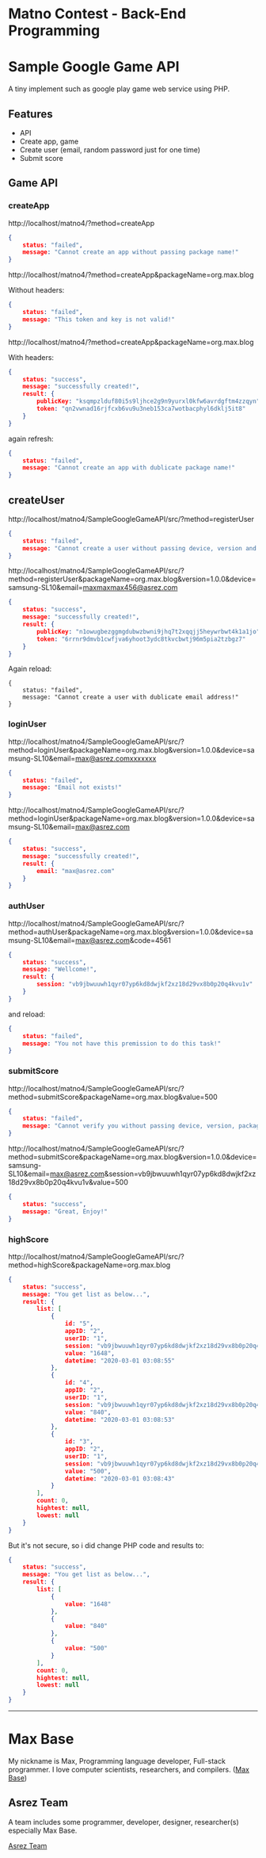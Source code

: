 # Matno Contest - Back-End Programming

# Sample Google Game API

A tiny implement such as google play game web service using PHP.

## Features

- API
- Create app, game
- Create user (email, random password just for one time)
- Submit score

## Game API

### createApp

http://localhost/matno4/?method=createApp
```json
{
	status: "failed",
	message: "Cannot create an app without passing package name!"
}
```

http://localhost/matno4/?method=createApp&packageName=org.max.blog

Without headers:

```json
{
	status: "failed",
	message: "This token and key is not valid!"
}
```

http://localhost/matno4/?method=createApp&packageName=org.max.blog

With headers:


```json
{
	status: "success",
	message: "successfully created!",
	result: {
		publicKey: "ksqmpzlduf80i5s9ljhce2g9n9yurxl0kfw6avrdgftm4zzqyn",
		token: "qn2vwnad16rjfcxb6vu9u3neb153ca7wotbacphyl6dklj5it8"
	}
}
```

again refresh:

```json
{
	status: "failed",
	message: "Cannot create an app with dublicate package name!"
}
```


## createUser

http://localhost/matno4/SampleGoogleGameAPI/src/?method=registerUser

```json
{
	status: "failed",
	message: "Cannot create a user without passing device, version and packageName!"
}
```

http://localhost/matno4/SampleGoogleGameAPI/src/?method=registerUser&packageName=org.max.blog&version=1.0.0&device=samsung-SL10&email=maxmaxmax456@asrez.com

```json
{
	status: "success",
	message: "successfully created!",
	result: {
		publicKey: "n1owugbezggmgdubwzbwni9jhq7t2xqqjj5heywrbwt4k1a1jo",
		token: "6rrnr9dmvb1cwfjva6yhoot3ydc8tkvcbwtj96m5pia2tzbgz7"
	}
}
```

Again reload:

```
{
	status: "failed",
	message: "Cannot create a user with dublicate email address!"
}
```

### loginUser

http://localhost/matno4/SampleGoogleGameAPI/src/?method=loginUser&packageName=org.max.blog&version=1.0.0&device=samsung-SL10&email=max@asrez.comxxxxxxx

```json
{
	status: "failed",
	message: "Email not exists!"
}
```

http://localhost/matno4/SampleGoogleGameAPI/src/?method=loginUser&packageName=org.max.blog&version=1.0.0&device=samsung-SL10&email=max@asrez.com

```json
{
	status: "success",
	message: "successfully created!",
	result: {
		email: "max@asrez.com"
	}
}
```

### authUser

http://localhost/matno4/SampleGoogleGameAPI/src/?method=authUser&packageName=org.max.blog&version=1.0.0&device=samsung-SL10&email=max@asrez.com&code=4561

```json
{
	status: "success",
	message: "Wellcome!",
	result: {
		session: "vb9jbwuuwh1qyr07yp6kd8dwjkf2xz18d29vx8b0p20q4kvu1v"
	}
}
```

and reload:

```json
{
	status: "failed",
	message: "You not have this premission to do this task!"
}
```

### submitScore

http://localhost/matno4/SampleGoogleGameAPI/src/?method=submitScore&packageName=org.max.blog&value=500

```json
{
	status: "failed",
	message: "Cannot verify you without passing device, version, packageName, email, session and value!"
}
```


http://localhost/matno4/SampleGoogleGameAPI/src/?method=submitScore&packageName=org.max.blog&version=1.0.0&device=samsung-SL10&email=max@asrez.com&session=vb9jbwuuwh1qyr07yp6kd8dwjkf2xz18d29vx8b0p20q4kvu1v&value=500

```json
{
	status: "success",
	message: "Great, Enjoy!"
}
```


### highScore

http://localhost/matno4/SampleGoogleGameAPI/src/?method=highScore&packageName=org.max.blog

```json
{
	status: "success",
	message: "You get list as below...",
	result: {
		list: [
			{
				id: "5",
				appID: "2",
				userID: "1",
				session: "vb9jbwuuwh1qyr07yp6kd8dwjkf2xz18d29vx8b0p20q4kvu1v",
				value: "1648",
				datetime: "2020-03-01 03:08:55"
			},
			{
				id: "4",
				appID: "2",
				userID: "1",
				session: "vb9jbwuuwh1qyr07yp6kd8dwjkf2xz18d29vx8b0p20q4kvu1v",
				value: "840",
				datetime: "2020-03-01 03:08:53"
			},
			{
				id: "3",
				appID: "2",
				userID: "1",
				session: "vb9jbwuuwh1qyr07yp6kd8dwjkf2xz18d29vx8b0p20q4kvu1v",
				value: "500",
				datetime: "2020-03-01 03:08:43"
			}
		],
		count: 0,
		hightest: null,
		lowest: null
	}
}
```

But it's not secure, so i did change PHP code and results to:

```json
{
	status: "success",
	message: "You get list as below...",
	result: {
		list: [
			{
				value: "1648"
			},
			{
				value: "840"
			},
			{
				value: "500"
			}
		],
		count: 0,
		hightest: null,
		lowest: null
	}
}
```

---------

# Max Base

My nickname is Max, Programming language developer, Full-stack programmer. I love computer scientists, researchers, and compilers. ([Max Base](https://maxbase.org/))

## Asrez Team

A team includes some programmer, developer, designer, researcher(s) especially Max Base.

[Asrez Team](https://www.asrez.com/)
